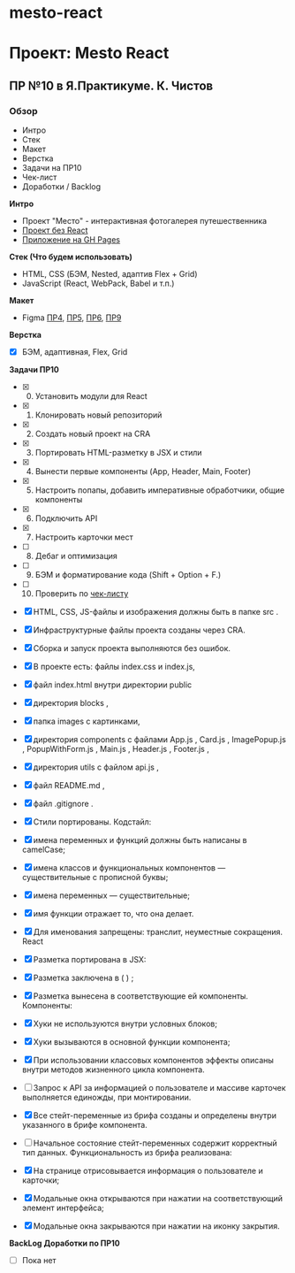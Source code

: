 # mesto-react
# Проект: Mesto React
## ПР №10 в Я.Практикуме. К. Чистов

### Обзор
* Интро
* Стек
* Макет
* Верстка
* Задачи на ПР10
* Чек-лист
* Доработки / Backlog

**Интро**
* Проект "Место" - интерактивная фотогалерея путешественника
* [Проект без React](https://github.com/kirillchistov/mesto)
* [Приложение на GH Pages](https://kirillchistov.github.io/mesto/index.html)

**Стек (Что будем использовать)**
- HTML, CSS (БЭМ, Nested, адаптив Flex + Grid)
- JavaScript (React, WebPack, Babel и т.п.)

**Макет**
* Figma [ПР4](https://www.figma.com/file/2cn9N9jSkmxD84oJik7xL7/JavaScript.-Sprint-4?node-id=0%3A1), [ПР5](https://www.figma.com/file/bjyvbKKJN2naO0ucURl2Z0/JavaScript.-Sprint-5?node-id=0%3A1), [ПР6](https://www.figma.com/file/kRVLKwYG3d1HGLvh7JFWRT/JavaScript.-Sprint-6?node-id=0%3A1), [ПР9](https://www.figma.com/file/PSdQFRHoxXJFs2FH8IXViF/JavaScript-9-sprint?node-id=0%3A1)

**Верстка**
* [x] БЭМ, адаптивная, Flex, Grid

**Задачи ПР10**
* [x] 0.  Установить модули для React
* [x] 1.  Клонировать новый репозиторий
* [x] 2.  Создать новый проект на CRA
* [x] 3.  Портировать HTML-разметку в JSX и стили
* [x] 4.  Вынести первые компоненты (App, Header, Main, Footer)
* [x] 5.  Настроить попапы, добавить императивные обработчики, общие компоненты
* [x] 6.  Подключить API
* [x] 7.  Настроить карточки мест
* [ ] 8.  Дебаг и оптимизация
* [ ] 9.  БЭМ и форматирование кода (Shift + Option + F.)
* [ ] 10. Проверить по [чек-листу](https://code.s3.yandex.net/web-developer/checklists-pdf/new-program/checklist-10.pdf) 

* [x] HTML, CSS, JS-файлы и изображения должны быть в папке src .
* [x] Инфраструктурные файлы проекта созданы через CRA.
* [x] Сборка и запуск проекта выполняются без ошибок.
* [x] В проекте есть: файлы index.css и index.js,
* [x] файл index.html внутри директории public
* [x] директория blocks ,
* [x] папка images с картинками,
* [x] директория components с файлами App.js , Card.js , ImagePopup.js , PopupWithForm.js , Main.js , Header.js , Footer.js ,
* [x] директория utils с файлом api.js ,
* [x] файл README.md ,
* [x] файл .gitignore .
* [x] Стили портированы.
Кодстайл:
* [x] имена переменных и функций должны быть написаны в camelCase;
* [x] имена классов и функциональных компонентов — существительные с прописной буквы;
* [x] имена переменных — существительные;
* [x] имя функции отражает то, что она делает.
* [x] Для именования запрещены: транслит, неуместные сокращения.
React
* [x] Разметка портирована в JSX:
* [x] Разметка заключена в ( ) ;
* [x] Разметка вынесена в соответствующие ей компоненты.
Компоненты:
* [x] Хуки не используются внутри условных блоков;
* [x] Хуки вызываются в основной функции компонента;
* [x] При использовании классовых компонентов эффекты описаны внутри методов жизненного цикла компонента.
* [ ] Запрос к API за информацией о пользователе и массиве карточек выполняется единожды, при монтировании.
* [x] Все стейт-переменные из брифа созданы и определены внутри указанного в брифе компонента.
* [ ] Начальное состояние стейт-переменных содержит корректный тип данных.
Функциональность из брифа реализована:
* [x] На странице отрисовывается информация о пользователе и карточки;
* [x] Модальные окна открываются при нажатии на соответствующий элемент интерфейса;
* [x] Модальные окна закрываются при нажатии на иконку закрытия.


**BackLog Доработки по ПР10**
* [ ] Пока нет